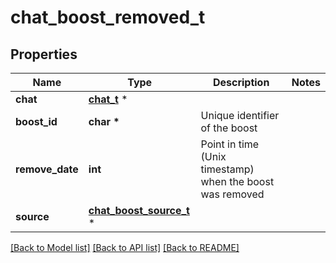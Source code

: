 # chat_boost_removed_t

## Properties
Name | Type | Description | Notes
------------ | ------------- | ------------- | -------------
**chat** | [**chat_t**](chat.md) \* |  | 
**boost_id** | **char \*** | Unique identifier of the boost | 
**remove_date** | **int** | Point in time (Unix timestamp) when the boost was removed | 
**source** | [**chat_boost_source_t**](chat_boost_source.md) \* |  | 

[[Back to Model list]](../README.md#documentation-for-models) [[Back to API list]](../README.md#documentation-for-api-endpoints) [[Back to README]](../README.md)



